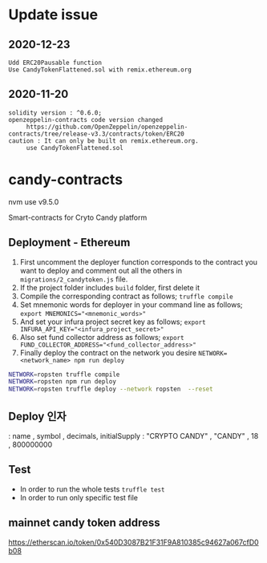 # Update issue

## 2020-12-23
```
Udd ERC20Pausable function
Use CandyTokenFlattened.sol with remix.ethereum.org

```

## 2020-11-20

```
solidity version : ^0.6.0;
openzeppelin-contracts code version changed
     https://github.com/OpenZeppelin/openzeppelin-contracts/tree/release-v3.3/contracts/token/ERC20
caution : It can only be built on remix.ethereum.org.
     use CandyTokenFlattened.sol
```

# candy-contracts

nvm use v9.5.0


Smart-contracts for Cryto Candy platform

## Deployment - Ethereum

1. First uncomment the deployer function corresponds to the contract you want to deploy and comment out all the others in `migrations/2_candytoken.js` file.
2. If the project folder includes `build` folder, first delete it
3. Compile the corresponding contract as follows;
   `truffle compile`
4. Set mnemonic words for deployer in your command line as follows;
   `export MNEMONICS="<mnemonic_words>"`
5. And set your infura project secret key as follows;
   `export INFURA_API_KEY="<infura_project_secret>"`
6. Also set fund collector address as follows;
   `export FUND_COLLECTOR_ADDRESS="<fund_collector_address>"`
7. Finally deploy the contract on the network you desire
   `NETWORK=<network_name> npm run deploy`

```bash
NETWORK=ropsten truffle compile
NETWORK=ropsten npm run deploy
NETWORK=ropsten truffle deploy --network ropsten  --reset

```

## Deploy 인자 

: name , symbol , decimals, initialSupply
: "CRYPTO CANDY" , "CANDY" , 18 , 800000000


## Test

- In order to run the whole tests
  `truffle test`
- In order to run only specific test file

## mainnet candy token address

https://etherscan.io/token/0x540D3087B21F31F9A810385c94627a067cfD0b08